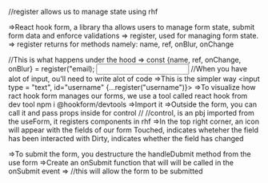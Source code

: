 //register allows us to manage state using rhf

=>React hook form, a library tha allows users to manage form state, submit form data and enforce validations
=> register, used for managing form state.
=> register returns for methods namely: name, ref, onBlur, onChange

//This is what happens under the hood
=> const {name, ref, onChange, onBlur} = register("email);
<input type ="" id="" onChange = {onChange} onBlur={onBlur} ref={ref} name={name}>
//When you have alot of input, ou'll need to write alot of code
=>This is the simpler way
    <input type = "text", id="username" {...register("username")}>
=>To visualize how ract hook form manages our forms, we use a tool called react hook from dev tool
    npm i @hookform/devtools
=>Import it
=>Outside the form, you can call it and pass props inside for control
    //<DevTool control = {control}/>
    //control, is an pbj imported from the useForm, it registers components in rhf
=>In the top right corner, an icon will appear with the fields of our form
    Touched, indicates wheteher the field has been interacted with
    Dirty, indicates whether the field has changed

=>To submit the form, you destructure the handleDubmit method from the use form
=>Create an onSubmit function that will will be called in the onSubmit event
=><from onSubmit={handleSubmit(onSubmit)}> //this will allow the form to be submitted
